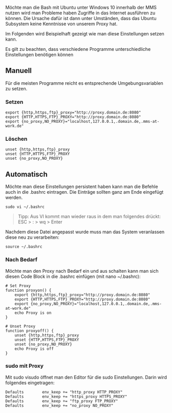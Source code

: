 Möchte man die Bash mit Ubuntu unter Windows 10 innerhalb der MMS nutzen wird man Probleme haben Zugriffe in das Internet ausführen zu können. Die Ursache dafür ist dann unter Umständen, dass das Ubuntu Subsystem keine Kenntnisse von unserem Proxy hat.

Im Folgenden wird Beispielhaft gezeigt wie man diese Einstellungen setzen kann.

Es gilt zu beachten, dass verschiedene Programme unterschiedliche Einstellungen benötigen können

## Manuell
Für die meisten Programme reicht es entsprechende Umgebungsvariablen zu setzen.

### Setzen
```
export {http,https,ftp}_proxy="http://proxy.domain.de:8080"
export {HTTP,HTTPS,FTP}_PROXY="http://proxy.domain.de:8080"
export {no_proxy,NO_PROXY}="localhost,127.0.0.1,.domain.de,.mms-at-work.de"
```
### Löschen
```
unset {http,https,ftp}_proxy
unset {HTTP,HTTPS,FTP}_PROXY
unset {no_proxy,NO_PROXY}
```

## Automatisch
Möchte man diese Einstellungen persistent haben kann man die Befehle auch in die .bashrc eintragen. Die Einträge sollten ganz am Ende eingefügt werden.

`sudo vi ~/.bashrc`
> Tipp: Aus VI kommt man wieder raus in dem man folgendes drückt: ESC > : > wq > Enter

Nachdem diese Datei angepasst wurde muss man das System veranlassen diese neu zu verarbeiten:

`source ~/.bashrc`

### Nach Bedarf
Möchte man den Proxy nach Bedarf ein und aus schalten kann man sich diesen Code Block in die .bashrc einfügen (mit nano ~/.bashrc):

```
# Set Proxy
function proxyon() {
    export {http,https,ftp}_proxy="http://proxy.domain.de:8080"
    export {HTTP,HTTPS,FTP}_PROXY="http://proxy.domain.de:8080"
    export {no_proxy,NO_PROXY}="localhost,127.0.0.1,.domain.de,.mms-at-work.de"
    echo Proxy is on
}

# Unset Proxy
function proxyoff() {
    unset {http,https,ftp}_proxy
    unset {HTTP,HTTPS,FTP}_PROXY
    unset {no_proxy,NO_PROXY}
    echo Proxy is off
}
```

### sudo mit Proxy
Mit sudo visudo öffnet man den Editor für die sudo Einstellungen. Darin wird folgendes eingetragen:

```
Defaults        env_keep += "http_proxy HTTP_PROXY"
Defaults        env_keep += "https_proxy HTTPS_PROXY"
Defaults        env_keep += "ftp_proxy FTP_PROXY"
Defaults        env_keep += "no_proxy NO_PROXY"
```
